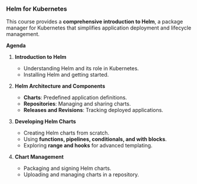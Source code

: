 ### **Helm for Kubernetes**  

This course provides a **comprehensive introduction to Helm**, a package manager for Kubernetes that simplifies application deployment and lifecycle management.  

**Agenda**  

1. **Introduction to Helm**  
   - Understanding Helm and its role in Kubernetes.  
   - Installing Helm and getting started.  

2. **Helm Architecture and Components**  
   - **Charts**: Predefined application definitions.  
   - **Repositories**: Managing and sharing charts.  
   - **Releases and Revisions**: Tracking deployed applications.  

3. **Developing Helm Charts**  
   - Creating Helm charts from scratch.  
   - Using **functions, pipelines, conditionals, and with blocks**.  
   - Exploring **range and hooks** for advanced templating.  

4. **Chart Management**  
   - Packaging and signing Helm charts.  
   - Uploading and managing charts in a repository.  
